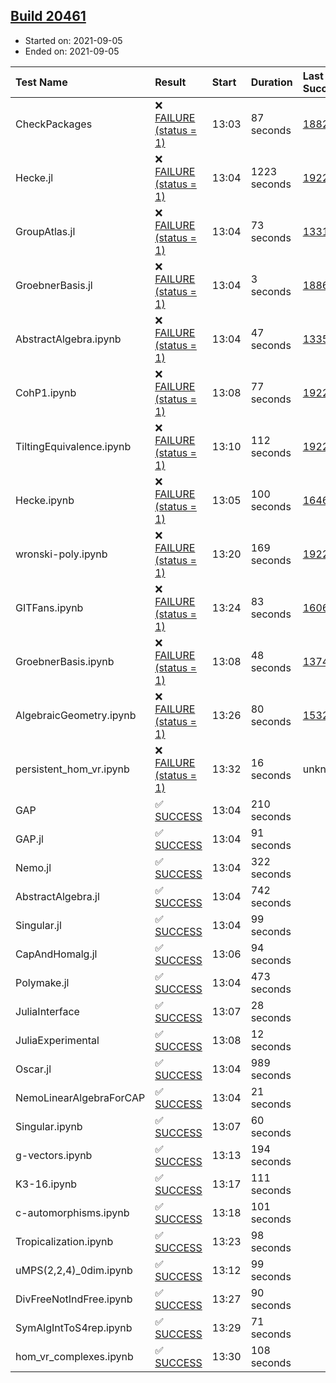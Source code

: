 ## [Build 20461](https://oscarci.mathematik.uni-kl.de/job/oscar/20461/)

* Started on: 2021-09-05
* Ended on: 2021-09-05

| Test Name    | Result | Start | Duration | Last Success | First Failure |
|:-------------|:-------|:------|:---------|:-------------|:--------------|
| CheckPackages | ❌ [FAILURE (status = 1)](https://oscarci.mathematik.uni-kl.de/job/oscar/20461/artifact/logs/build-20461/CheckPackages.log) | 13:03 | 87 seconds | [18822](https://oscarci.mathematik.uni-kl.de/job/oscar/18822/) | [18823](https://oscarci.mathematik.uni-kl.de/job/oscar/18823/) |
| Hecke.jl | ❌ [FAILURE (status = 1)](https://oscarci.mathematik.uni-kl.de/job/oscar/20461/artifact/logs/build-20461/Hecke.jl.log) | 13:04 | 1223 seconds | [19222](https://oscarci.mathematik.uni-kl.de/job/oscar/19222/) | [20152](https://oscarci.mathematik.uni-kl.de/job/oscar/20152/) |
| GroupAtlas.jl | ❌ [FAILURE (status = 1)](https://oscarci.mathematik.uni-kl.de/job/oscar/20461/artifact/logs/build-20461/GroupAtlas.jl.log) | 13:04 | 73 seconds | [13311](https://oscarci.mathematik.uni-kl.de/job/oscar/13311/) | [13312](https://oscarci.mathematik.uni-kl.de/job/oscar/13312/) |
| GroebnerBasis.jl | ❌ [FAILURE (status = 1)](https://oscarci.mathematik.uni-kl.de/job/oscar/20461/artifact/logs/build-20461/GroebnerBasis.jl.log) | 13:04 | 3 seconds | [18864](https://oscarci.mathematik.uni-kl.de/job/oscar/18864/) | [18865](https://oscarci.mathematik.uni-kl.de/job/oscar/18865/) |
| AbstractAlgebra.ipynb | ❌ [FAILURE (status = 1)](https://oscarci.mathematik.uni-kl.de/job/oscar/20461/artifact/logs/build-20461/AbstractAlgebra.ipynb.log) | 13:04 | 47 seconds | [13355](https://oscarci.mathematik.uni-kl.de/job/oscar/13355/) | [13356](https://oscarci.mathematik.uni-kl.de/job/oscar/13356/) |
| CohP1.ipynb | ❌ [FAILURE (status = 1)](https://oscarci.mathematik.uni-kl.de/job/oscar/20461/artifact/logs/build-20461/CohP1.ipynb.log) | 13:08 | 77 seconds | [19222](https://oscarci.mathematik.uni-kl.de/job/oscar/19222/) | [20152](https://oscarci.mathematik.uni-kl.de/job/oscar/20152/) |
| TiltingEquivalence.ipynb | ❌ [FAILURE (status = 1)](https://oscarci.mathematik.uni-kl.de/job/oscar/20461/artifact/logs/build-20461/TiltingEquivalence.ipynb.log) | 13:10 | 112 seconds | [19222](https://oscarci.mathematik.uni-kl.de/job/oscar/19222/) | [20152](https://oscarci.mathematik.uni-kl.de/job/oscar/20152/) |
| Hecke.ipynb | ❌ [FAILURE (status = 1)](https://oscarci.mathematik.uni-kl.de/job/oscar/20461/artifact/logs/build-20461/Hecke.ipynb.log) | 13:05 | 100 seconds | [16463](https://oscarci.mathematik.uni-kl.de/job/oscar/16463/) | [16464](https://oscarci.mathematik.uni-kl.de/job/oscar/16464/) |
| wronski-poly.ipynb | ❌ [FAILURE (status = 1)](https://oscarci.mathematik.uni-kl.de/job/oscar/20461/artifact/logs/build-20461/wronski-poly.ipynb.log) | 13:20 | 169 seconds | [19222](https://oscarci.mathematik.uni-kl.de/job/oscar/19222/) | [20152](https://oscarci.mathematik.uni-kl.de/job/oscar/20152/) |
| GITFans.ipynb | ❌ [FAILURE (status = 1)](https://oscarci.mathematik.uni-kl.de/job/oscar/20461/artifact/logs/build-20461/GITFans.ipynb.log) | 13:24 | 83 seconds | [16068](https://oscarci.mathematik.uni-kl.de/job/oscar/16068/) | [16069](https://oscarci.mathematik.uni-kl.de/job/oscar/16069/) |
| GroebnerBasis.ipynb | ❌ [FAILURE (status = 1)](https://oscarci.mathematik.uni-kl.de/job/oscar/20461/artifact/logs/build-20461/GroebnerBasis.ipynb.log) | 13:08 | 48 seconds | [13748](https://oscarci.mathematik.uni-kl.de/job/oscar/13748/) | [13749](https://oscarci.mathematik.uni-kl.de/job/oscar/13749/) |
| AlgebraicGeometry.ipynb | ❌ [FAILURE (status = 1)](https://oscarci.mathematik.uni-kl.de/job/oscar/20461/artifact/logs/build-20461/AlgebraicGeometry.ipynb.log) | 13:26 | 80 seconds | [15322](https://oscarci.mathematik.uni-kl.de/job/oscar/15322/) | [15323](https://oscarci.mathematik.uni-kl.de/job/oscar/15323/) |
| persistent_hom_vr.ipynb | ❌ [FAILURE (status = 1)](https://oscarci.mathematik.uni-kl.de/job/oscar/20461/artifact/logs/build-20461/persistent_hom_vr.ipynb.log) | 13:32 | 16 seconds | unknown | unknown |
| GAP | ✅ [SUCCESS](https://oscarci.mathematik.uni-kl.de/job/oscar/20461/artifact/logs/build-20461/GAP.log) | 13:04 | 210 seconds |  |  |
| GAP.jl | ✅ [SUCCESS](https://oscarci.mathematik.uni-kl.de/job/oscar/20461/artifact/logs/build-20461/GAP.jl.log) | 13:04 | 91 seconds |  |  |
| Nemo.jl | ✅ [SUCCESS](https://oscarci.mathematik.uni-kl.de/job/oscar/20461/artifact/logs/build-20461/Nemo.jl.log) | 13:04 | 322 seconds |  |  |
| AbstractAlgebra.jl | ✅ [SUCCESS](https://oscarci.mathematik.uni-kl.de/job/oscar/20461/artifact/logs/build-20461/AbstractAlgebra.jl.log) | 13:04 | 742 seconds |  |  |
| Singular.jl | ✅ [SUCCESS](https://oscarci.mathematik.uni-kl.de/job/oscar/20461/artifact/logs/build-20461/Singular.jl.log) | 13:04 | 99 seconds |  |  |
| CapAndHomalg.jl | ✅ [SUCCESS](https://oscarci.mathematik.uni-kl.de/job/oscar/20461/artifact/logs/build-20461/CapAndHomalg.jl.log) | 13:06 | 94 seconds |  |  |
| Polymake.jl | ✅ [SUCCESS](https://oscarci.mathematik.uni-kl.de/job/oscar/20461/artifact/logs/build-20461/Polymake.jl.log) | 13:04 | 473 seconds |  |  |
| JuliaInterface | ✅ [SUCCESS](https://oscarci.mathematik.uni-kl.de/job/oscar/20461/artifact/logs/build-20461/JuliaInterface.log) | 13:07 | 28 seconds |  |  |
| JuliaExperimental | ✅ [SUCCESS](https://oscarci.mathematik.uni-kl.de/job/oscar/20461/artifact/logs/build-20461/JuliaExperimental.log) | 13:08 | 12 seconds |  |  |
| Oscar.jl | ✅ [SUCCESS](https://oscarci.mathematik.uni-kl.de/job/oscar/20461/artifact/logs/build-20461/Oscar.jl.log) | 13:04 | 989 seconds |  |  |
| NemoLinearAlgebraForCAP | ✅ [SUCCESS](https://oscarci.mathematik.uni-kl.de/job/oscar/20461/artifact/logs/build-20461/NemoLinearAlgebraForCAP.log) | 13:04 | 21 seconds |  |  |
| Singular.ipynb | ✅ [SUCCESS](https://oscarci.mathematik.uni-kl.de/job/oscar/20461/artifact/logs/build-20461/Singular.ipynb.log) | 13:07 | 60 seconds |  |  |
| g-vectors.ipynb | ✅ [SUCCESS](https://oscarci.mathematik.uni-kl.de/job/oscar/20461/artifact/logs/build-20461/g-vectors.ipynb.log) | 13:13 | 194 seconds |  |  |
| K3-16.ipynb | ✅ [SUCCESS](https://oscarci.mathematik.uni-kl.de/job/oscar/20461/artifact/logs/build-20461/K3-16.ipynb.log) | 13:17 | 111 seconds |  |  |
| c-automorphisms.ipynb | ✅ [SUCCESS](https://oscarci.mathematik.uni-kl.de/job/oscar/20461/artifact/logs/build-20461/c-automorphisms.ipynb.log) | 13:18 | 101 seconds |  |  |
| Tropicalization.ipynb | ✅ [SUCCESS](https://oscarci.mathematik.uni-kl.de/job/oscar/20461/artifact/logs/build-20461/Tropicalization.ipynb.log) | 13:23 | 98 seconds |  |  |
| uMPS(2,2,4)_0dim.ipynb | ✅ [SUCCESS](https://oscarci.mathematik.uni-kl.de/job/oscar/20461/artifact/logs/build-20461/uMPS-2-2-4-_0dim.ipynb.log) | 13:12 | 99 seconds |  |  |
| DivFreeNotIndFree.ipynb | ✅ [SUCCESS](https://oscarci.mathematik.uni-kl.de/job/oscar/20461/artifact/logs/build-20461/DivFreeNotIndFree.ipynb.log) | 13:27 | 90 seconds |  |  |
| SymAlgIntToS4rep.ipynb | ✅ [SUCCESS](https://oscarci.mathematik.uni-kl.de/job/oscar/20461/artifact/logs/build-20461/SymAlgIntToS4rep.ipynb.log) | 13:29 | 71 seconds |  |  |
| hom_vr_complexes.ipynb | ✅ [SUCCESS](https://oscarci.mathematik.uni-kl.de/job/oscar/20461/artifact/logs/build-20461/hom_vr_complexes.ipynb.log) | 13:30 | 108 seconds |  |  |
